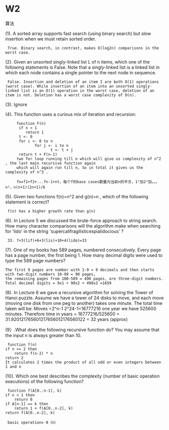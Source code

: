 # W2
算法

(1). A sorted array supports fast search (using binary search) but slow insertion when we must retain sorted order.

     True. Binary search, in contrast, makes O(log2n) comparisons in the worst case.
   
(2). Given an unsorted singly-linked list L of n items, which one of the following statements is False. Note that a singly-linked list is a linked list in which each node contains a single pointer to the next node in sequence.
     
     False. Insertion and deletion of an item I are both O(1) operations (worst case). While insertion of an item into an unsorted singly-linked list is an O(1) operation in the worst case, deletion of an item is not. Deletion has a worst case complexity of O(n).
     
(3). Ignore

(4). This function uses a curious mix of iteration and recursion:

         function F(n)
          if n < 1
             return 1
          t <- 0
          for i <- 0 to n
                 for j <- i to n
                        t <- t + j
          return t + F(n-1)
         two for loop running till n which will give us complexity of n^2 , the last main recursive function again 
         which will again run till n, So in total it gives us the complexity of n^3 .
         
         fn=f1+f2+...fn-1+nt，每个f的base cases数量为当前n的平方，1²加2²加。。。n²，n(n+1)(2n+1)/6
         
        
(5). Given two functions f(n)=n^2 and g(n)=n , which of the following statement is correct?
     
     f(n) has a higher growth rate than g(n)
     
(6). In Lecture 5 we discussed the brute-force approach to string search. 
How many character comparisons will the algorithm make when searching for 'lido' in the string 'supercalifragilisticexpialidocious' ?
     
     33. 7+3(lif)+6+3(lis)+10+4(lido)=33
     
(7). One of my books has 589 pages, numbered consecutively. Every page has a page number, the first being 1. 
How many decimal digits were used to type the 589 page numbers? 

    The first 9 pages are number with 1-9 = 9 decimals and then starts with two-digit numbers 10-99 = 90 pages, 
    the remaining pages from 100-589 = 490 pages, are three-digit numbers.
    Total decimal digits = 9x1 + 90x2 + 490x3 =1659
    
(8). In Lecture 6 we gave a recursive algorithm for solving the Tower of Hanoi puzzle. 
Assume we have a tower of 24 disks to move, and each move (moving one disk from one peg to another) takes one minute. The total time taken will be:
     Moves =2^n-1
     2^24-1=16777216
     one year we have 525600 minutes.
     Therefore time in years = 16777216/525600 = 31.920121765601217656012176560122 = 32 years (approx)
     
(9）.What does the following recursive function do? You may assume that the input n is always greater than 10.
     
     function f(n)
    if n >= 2 then
        return f(n-2) * n
    return 2
    It calculates 2 times the product of all odd or even integers between 1 and n 
    
(10). Which one best describes the complexity (number of basic operation executions) of the following function?
     
     function f(A[0..n-1], k)
    if n < 1 then
        return 0
    if A[n-1] == k then
        return 1 + f(A[0..n-2], k)
    return f(A[0..n-2], k)
     
     basic operation= Θ（n）
     
     
     
     
     
     
     
     
     
     
     
